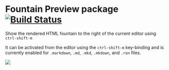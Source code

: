 # Fountain Preview package [![Build Status](https://travis-ci.org/atom/markdown-preview.svg?branch=master)](https://travis-ci.org/atom/markdown-preview)

Show the rendered HTML fountain to the right of the current editor using
`ctrl-shift-m`

It can be activated from the editor using the `ctrl-shift-m` key-binding and is
currently enabled for `.markdown`, `.md`, `.mkd`, `.mkdown`, and `.ron` files.

![](https://raw.githubusercontent.com/jasonmeisel/markdown-preview/master/screen.png)
